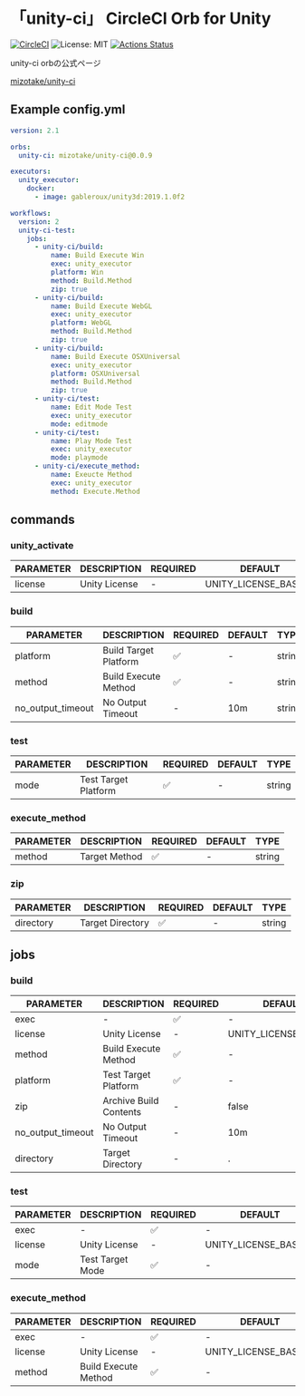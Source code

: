 # 「unity-ci」 CircleCI Orb for Unity

[![CircleCI](https://circleci.com/gh/MizoTake/unity-ci.svg?style=svg)](https://circleci.com/gh/MizoTake/unity-ci)
![License: MIT](https://img.shields.io/badge/License-MIT-green.svg)
[![Actions Status](https://github.com/MizoTake/unity-ci/workflows/unity-ci-example/badge.svg)](https://github.com/MizoTake/unity-ci/actions)

unity-ci orbの公式ページ

[mizotake/unity-ci](https://circleci.com/orbs/registry/orb/mizotake/unity-ci)

## Example config.yml

```yaml:config.yml
version: 2.1

orbs:
  unity-ci: mizotake/unity-ci@0.0.9

executors:
  unity_executor:
    docker:
      - image: gableroux/unity3d:2019.1.0f2

workflows:
  version: 2
  unity-ci-test:
    jobs:
      - unity-ci/build:
          name: Build Execute Win
          exec: unity_executor
          platform: Win
          method: Build.Method
          zip: true
      - unity-ci/build:
          name: Build Execute WebGL
          exec: unity_executor
          platform: WebGL
          method: Build.Method
          zip: true
      - unity-ci/build:
          name: Build Execute OSXUniversal
          exec: unity_executor
          platform: OSXUniversal
          method: Build.Method
          zip: true
      - unity-ci/test:
          name: Edit Mode Test
          exec: unity_executor
          mode: editmode
      - unity-ci/test:
          name: Play Mode Test
          exec: unity_executor
          mode: playmode
      - unity-ci/execute_method:
          name: Exeucte Method
          exec: unity_executor
          method: Execute.Method

```

## commands

### unity_activate

|PARAMETER|DESCRIPTION|REQUIRED|DEFAULT|TYPE|
|---|---|---|---|---|
|license|Unity License|-|UNITY_LICENSE_BASE64|env_var_name|

### build

|PARAMETER|DESCRIPTION|REQUIRED|DEFAULT|TYPE|
|---|---|---|---|---|
|platform|Build Target Platform|:white_check_mark:|-|string|
|method|Build Execute Method|:white_check_mark:|-|string|
|no_output_timeout|No Output Timeout|-|10m|string|

### test

|PARAMETER|DESCRIPTION|REQUIRED|DEFAULT|TYPE|
|---|---|---|---|---|
|mode|Test Target Platform|:white_check_mark:|-|string|

### execute_method

|PARAMETER|DESCRIPTION|REQUIRED|DEFAULT|TYPE|
|---|---|---|---|---|
|method|Target Method|:white_check_mark:|-|string|

### zip

|PARAMETER|DESCRIPTION|REQUIRED|DEFAULT|TYPE|
|---|---|---|---|---|
|directory|Target Directory|:white_check_mark:|-|string

## jobs

### build

|PARAMETER|DESCRIPTION|REQUIRED|DEFAULT|TYPE|
|---|---|---|---|---|
|exec|-|:white_check_mark:|-|executor|
|license|Unity License|-|UNITY_LICENSE_BASE64|env_var_name
method|Build Execute Method|:white_check_mark:|-|string
platform|Test Target Platform|:white_check_mark:|-|string
zip|Archive Build Contents|-|false|boolean
no_output_timeout|No Output Timeout|-|10m|string
directory|Target Directory|-|.|string|

### test

|PARAMETER|DESCRIPTION|REQUIRED|DEFAULT|TYPE|
|---|---|---|---|---|
|exec|-|:white_check_mark:|-|executor|
|license|Unity License|-|UNITY_LICENSE_BASE64|env_var_name
|mode|Test Target Mode|:white_check_mark:|-|string|

### execute_method

|PARAMETER|DESCRIPTION|REQUIRED|DEFAULT|TYPE|
|---|---|---|---|---|
|exec|-|:white_check_mark:|-|executor|
|license|Unity License|-|UNITY_LICENSE_BASE64|env_var_name
|method|Build Execute Method|:white_check_mark:|-|string|
